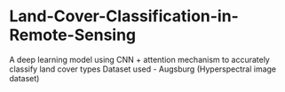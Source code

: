 # Land-Cover-Classification-in-Remote-Sensing
A deep learning model using CNN + attention mechanism to accurately classify land cover types
Dataset used - Augsburg (Hyperspectral image dataset)
